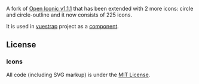 A fork of [Open Iconic v1.1.1](http://useiconic.com/open) that has been extended with 2 more icons: circle and circle-outline and it now consists of 225 icons. 

It is used in [vuestrap](https://github.com/gritcode/vuestrap) project as a [<icon> component](https://github.com/kzima/vuestrap-icons).

## License

### Icons

All code (including SVG markup) is under the [MIT License](http://opensource.org/licenses/MIT).
